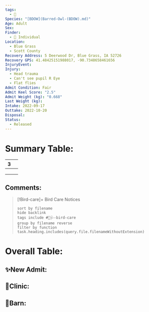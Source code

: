 ```yaml
---
tags:
  - 🦅
Species: "[BDOW](Barred-Owl-(BDOW).md)"
Age: Adult
Sex: 
Finder:
  - 🧑 Individual
Location:
  - Blue Grass
  - Scott County
Recovery Address: 5 Deerwood Dr, Blue Grass, IA 52726
Recovery GPS: 41.48425151988017, -90.7348658461656
InjuryEvent: 
Injury:
  - Head trauma
  - Can't see pupil R Eye
  - Flat flies
Admit Condition: Fair
Admit Keel Score: "2.5"
Admit Weight (kg): "0.668"
Last Weight (kg): 
Intake: 2022-09-17
Outtake: 2022-10-20
Disposal: 
Status:
  - Released
---
```


# Summary Table:

<div><table class="dataview table-view-table"><thead class="table-view-thead"><tr class="table-view-tr-header"><th class="table-view-th"><span></span><span class="dataview small-text">3</span></th><th class="table-view-th"><span></span></th></tr></thead><tbody class="table-view-tbody"><tr><td><span></span></td><td><span></span></td></tr><tr><td><span></span></td><td><span></span></td></tr><tr><td><span></span></td><td><span></span></td></tr></tbody></table></div>

## Comments:

> [!Bird-care]+ Bird Care Notices
>   ```tasks 
>   sort by filename
>   hide backlink
>   tags include #🦅🩺-bird-care 
>   group by filename reverse
>   filter by function task.heading.includes(query.file.filenameWithoutExtension)
>   ```

# Overall Table:

## ✨New Admit:



## 🏥Clinic:



## 🏡Barn:


